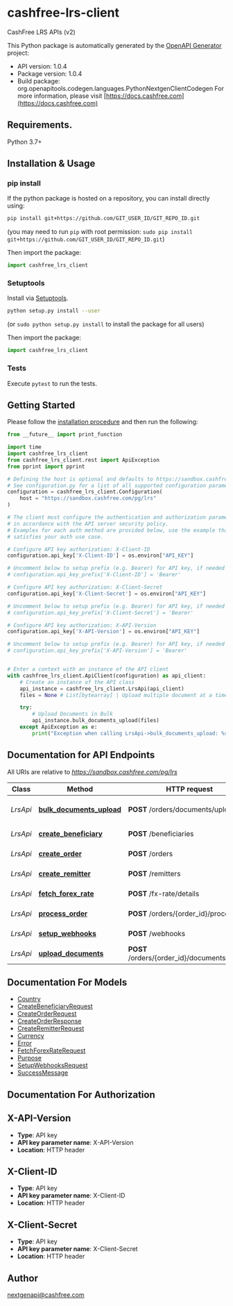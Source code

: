 # cashfree-lrs-client
CashFree LRS APIs (v2)

This Python package is automatically generated by the [OpenAPI Generator](https://openapi-generator.tech) project:

- API version: 1.0.4
- Package version: 1.0.4
- Build package: org.openapitools.codegen.languages.PythonNextgenClientCodegen
For more information, please visit [https://docs.cashfree.com](https://docs.cashfree.com)

## Requirements.

Python 3.7+

## Installation & Usage
### pip install

If the python package is hosted on a repository, you can install directly using:

```sh
pip install git+https://github.com/GIT_USER_ID/GIT_REPO_ID.git
```
(you may need to run `pip` with root permission: `sudo pip install git+https://github.com/GIT_USER_ID/GIT_REPO_ID.git`)

Then import the package:
```python
import cashfree_lrs_client
```

### Setuptools

Install via [Setuptools](http://pypi.python.org/pypi/setuptools).

```sh
python setup.py install --user
```
(or `sudo python setup.py install` to install the package for all users)

Then import the package:
```python
import cashfree_lrs_client
```

### Tests

Execute `pytest` to run the tests.

## Getting Started

Please follow the [installation procedure](#installation--usage) and then run the following:

```python
from __future__ import print_function

import time
import cashfree_lrs_client
from cashfree_lrs_client.rest import ApiException
from pprint import pprint

# Defining the host is optional and defaults to https://sandbox.cashfree.com/pg/lrs
# See configuration.py for a list of all supported configuration parameters.
configuration = cashfree_lrs_client.Configuration(
    host = "https://sandbox.cashfree.com/pg/lrs"
)

# The client must configure the authentication and authorization parameters
# in accordance with the API server security policy.
# Examples for each auth method are provided below, use the example that
# satisfies your auth use case.

# Configure API key authorization: X-Client-ID
configuration.api_key['X-Client-ID'] = os.environ["API_KEY"]

# Uncomment below to setup prefix (e.g. Bearer) for API key, if needed
# configuration.api_key_prefix['X-Client-ID'] = 'Bearer'

# Configure API key authorization: X-Client-Secret
configuration.api_key['X-Client-Secret'] = os.environ["API_KEY"]

# Uncomment below to setup prefix (e.g. Bearer) for API key, if needed
# configuration.api_key_prefix['X-Client-Secret'] = 'Bearer'

# Configure API key authorization: X-API-Version
configuration.api_key['X-API-Version'] = os.environ["API_KEY"]

# Uncomment below to setup prefix (e.g. Bearer) for API key, if needed
# configuration.api_key_prefix['X-API-Version'] = 'Bearer'


# Enter a context with an instance of the API client
with cashfree_lrs_client.ApiClient(configuration) as api_client:
    # Create an instance of the API class
    api_instance = cashfree_lrs_client.LrsApi(api_client)
    files = None # List[bytearray] | Upload multiple document at a time. Accepted file type - .pdf. Maximum file size - 20 MB

    try:
        # Upload Documents in Bulk
        api_instance.bulk_documents_upload(files)
    except ApiException as e:
        print("Exception when calling LrsApi->bulk_documents_upload: %s\n" % e)

```

## Documentation for API Endpoints

All URIs are relative to *https://sandbox.cashfree.com/pg/lrs*

Class | Method | HTTP request | Description
------------ | ------------- | ------------- | -------------
*LrsApi* | [**bulk_documents_upload**](docs/LrsApi.md#bulk_documents_upload) | **POST** /orders/documents/upload | Upload Documents in Bulk
*LrsApi* | [**create_beneficiary**](docs/LrsApi.md#create_beneficiary) | **POST** /beneficiaries | Create Beneficiary
*LrsApi* | [**create_order**](docs/LrsApi.md#create_order) | **POST** /orders | Create LRS Order
*LrsApi* | [**create_remitter**](docs/LrsApi.md#create_remitter) | **POST** /remitters | Create Remitter
*LrsApi* | [**fetch_forex_rate**](docs/LrsApi.md#fetch_forex_rate) | **POST** /fx-rate/details | Fetch FX Rate
*LrsApi* | [**process_order**](docs/LrsApi.md#process_order) | **POST** /orders/{order_id}/process | Process Order
*LrsApi* | [**setup_webhooks**](docs/LrsApi.md#setup_webhooks) | **POST** /webhooks | Setup Webhooks
*LrsApi* | [**upload_documents**](docs/LrsApi.md#upload_documents) | **POST** /orders/{order_id}/documents/upload | Upload Documents


## Documentation For Models

 - [Country](docs/Country.md)
 - [CreateBeneficiaryRequest](docs/CreateBeneficiaryRequest.md)
 - [CreateOrderRequest](docs/CreateOrderRequest.md)
 - [CreateOrderResponse](docs/CreateOrderResponse.md)
 - [CreateRemitterRequest](docs/CreateRemitterRequest.md)
 - [Currency](docs/Currency.md)
 - [Error](docs/Error.md)
 - [FetchForexRateRequest](docs/FetchForexRateRequest.md)
 - [Purpose](docs/Purpose.md)
 - [SetupWebhooksRequest](docs/SetupWebhooksRequest.md)
 - [SuccessMessage](docs/SuccessMessage.md)


## Documentation For Authorization


## X-API-Version

- **Type**: API key
- **API key parameter name**: X-API-Version
- **Location**: HTTP header


## X-Client-ID

- **Type**: API key
- **API key parameter name**: X-Client-ID
- **Location**: HTTP header


## X-Client-Secret

- **Type**: API key
- **API key parameter name**: X-Client-Secret
- **Location**: HTTP header


## Author

nextgenapi@cashfree.com


